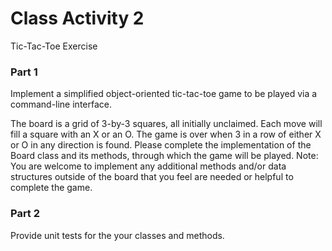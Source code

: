 # Class Activity 2

Tic-Tac-Toe Exercise

### Part 1
Implement a simplified object-oriented tic-tac-toe game to be played via a command-line interface.

The board is a grid of 3-by-3 squares, all initially unclaimed. Each move will fill a square with an X or an O.
The game is over when 3 in a row of either X or O in any direction is found.
Please complete the implementation of the Board class and its methods, through which the game will be played.
    Note: You are welcome to implement any additional methods and/or data structures outside of the board that you feel are needed or helpful to complete the game.

### Part 2
Provide unit tests for the your classes and methods.

